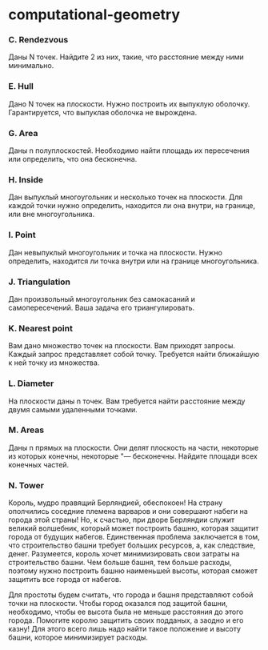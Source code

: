 # computational-geometry
### C. Rendezvous
Даны N точек. Найдите 2 из них, такие, что расстояние между ними минимально.
### E. Hull
Дано N точек на плоскости.
Нужно построить их выпуклую оболочку.
Гарантируется, что выпуклая оболочка не вырождена.
### G. Area
Даны n полуплоскостей. Необходимо найти площадь их пересечения или определить, что она бесконечна.
### H. Inside
Дан выпуклый многоугольник и несколько точек на плоскости. Для каждой точки нужно определить, находится ли она внутри, на границе, или вне многоугольника.
### I. Point
Дан невыпуклый многоугольник и точка на плоскости. Нужно определить, находится ли точка внутри или на границе многоугольника.
### J. Triangulation
Дан произвольный многоугольник без самокасаний и самопересечений. Ваша задача его триангулировать.
### K. Nearest point
Вам дано множество точек на плоскости.
Вам приходят запросы. Каждый запрос представляет собой точку. Требуется найти ближайшую к ней точку из множества.
### L. Diameter
На плоскости даны n точек. Вам требуется найти расстояние между двумя самыми удаленными точками.
### M. Areas
Даны n прямых на плоскости. Они делят плоскость на части, некоторые из которых конечны, некоторые "— бесконечны. Найдите площади всех конечных частей.
### N. Tower
Король, мудро правящий Берляндией, обеспокоен! На страну ополчились соседние племена варваров и они совершают набеги на города этой страны! Но, к счастью, при дворе Берляндии служит великий волшебник, который может построить башню, которая защитит города от будущих набегов. Единственная проблема заключается в том, что строительство башни требует больших ресурсов, а, как следствие, денег. Разумеется, король хочет минимизировать свои затраты на строительство башни. Чем больше башня, тем больше расходы, поэтому нужно построить башню наименьшей высоты, которая сможет защитить все города от набегов.

Для простоты будем считать, что города и башня представляют собой точки на плоскости. Чтобы город оказался под защитой башни, необходимо, чтобы ее высота была не меньше расстояния до этого города. Помогите королю защитить своих подданых, а заодно и его казну! Для этого всего лишь надо найти такое положение и высоту башни, которое минимизирует расходы.
